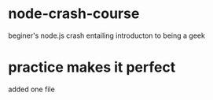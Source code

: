 # node-crash-course
beginer's node.js crash entailing introducton to being a geek
# practice makes it perfect
added one file
